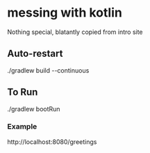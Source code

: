 # messing with kotlin
Nothing special, blatantly copied from intro site

## Auto-restart
./gradlew build --continuous

## To Run
./gradlew bootRun

### Example
http://localhost:8080/greetings